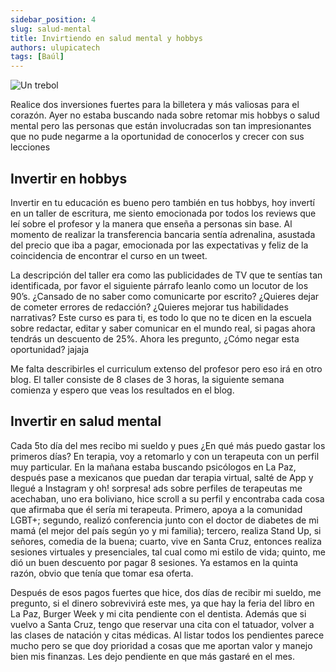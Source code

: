 ```yaml
---
sidebar_position: 4
slug: salud-mental
title: Invirtiendo en salud mental y hobbys
authors: ulupicatech
tags: [Baúl]
---
```

![Un trebol](https://storageapi.fleek.co/7cf39578-2509-4a94-8a0d-7be6272757ab-bucket/myweb/2022-08-09-salud-mental.jpeg)

Realice dos inversiones fuertes para la billetera y más valiosas para el corazón. Ayer no estaba buscando nada sobre retomar mis hobbys o salud mental pero las personas que están involucradas son tan impresionantes que no pude negarme a la oportunidad de conocerlos y crecer con sus lecciones

## Invertir en hobbys

Invertir en tu educación es bueno pero también en tus hobbys, hoy invertí en un taller de escritura, me siento emocionada por todos los reviews que leí sobre el profesor y la manera que enseña a personas sin base. Al momento de realizar la transferencia bancaria sentía adrenalina, asustada del precio que iba a pagar, emocionada por las expectativas y feliz de la coincidencia de encontrar el curso en un tweet.

La descripción del taller era como las publicidades de TV que te sentías tan identificada, por favor el siguiente párrafo leanlo como un locutor de los 90’s. ¿Cansado de no saber como comunicarte por escrito? ¿Quieres dejar de cometer errores de redacción? ¿Quieres mejorar tus habilidades narrativas? Este curso es para ti, es todo lo que no te dicen en la escuela sobre redactar, editar y saber comunicar en el mundo real, si pagas ahora tendrás un descuento de 25%. Ahora les pregunto, ¿Cómo negar esta oportunidad? jajaja

Me falta describirles el curriculum extenso del profesor pero eso irá en otro blog. El taller consiste de 8 clases de 3 horas, la siguiente semana comienza y espero que veas los resultados en el blog.

## Invertir en salud mental

Cada 5to día del mes recibo mi sueldo y pues ¿En qué más puedo gastar los primeros días? En terapia, voy a retomarlo y con un terapeuta con un perfil muy particular. En la mañana estaba buscando psicólogos en La Paz, después pase a mexicanos que puedan dar terapia virtual, salté de App y llegué a Instagram y oh! sorpresa! ads sobre perfiles de terapeutas me acechaban, uno era boliviano, hice scroll a su perfil y encontraba cada cosa que afirmaba que él sería mi terapeuta. Primero, apoya a la comunidad LGBT+; segundo, realizó conferencia junto con el doctor de diabetes de mi mamá (el mejor del país según yo y mi familia); tercero, realiza Stand Up, si señores, comedia de la buena; cuarto, vive en Santa Cruz, entonces realiza sesiones virtuales y presenciales, tal cual como mi estilo de vida; quinto, me dió un buen descuento por pagar 8 sesiones. Ya estamos en la quinta razón, obvio que tenía que tomar esa oferta. 

Después de esos pagos fuertes que hice, dos días de recibir mi sueldo, me pregunto, si el dinero sobrevivirá este mes, ya que hay la feria del libro en La Paz, Burger Week y mi cita pendiente con el dentista. Además que si vuelvo a Santa Cruz, tengo que reservar una cita con el tatuador, volver a las clases de natación y citas médicas. Al listar todos los pendientes parece mucho pero se que doy prioridad a cosas que me aportan valor y manejo bien mis finanzas. Les dejo pendiente en que más gastaré en el mes.